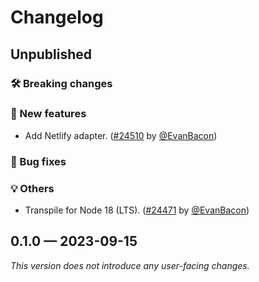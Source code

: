 # Changelog

## Unpublished

### 🛠 Breaking changes

### 🎉 New features

- Add Netlify adapter. ([#24510](https://github.com/expo/expo/pull/24510) by [@EvanBacon](https://github.com/EvanBacon))

### 🐛 Bug fixes

### 💡 Others

- Transpile for Node 18 (LTS). ([#24471](https://github.com/expo/expo/pull/24471) by [@EvanBacon](https://github.com/EvanBacon))

## 0.1.0 — 2023-09-15

_This version does not introduce any user-facing changes._
